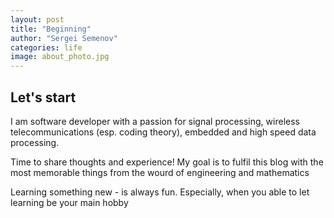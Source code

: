 ```yaml
---
layout: post
title: "Beginning"
author: "Sergei Semenov"
categories: life
image: about_photo.jpg
---
```


## Let's start
I am software developer with a passion for signal processing, wireless telecommunications (esp. coding theory), embedded and high speed data processing.

Time to share thoughts and experience! My goal is to fulfil this blog with the most memorable things from the wourd of engineering and mathematics 

Learning something new - is always fun. Especially, when you able to let learning be your main hobby

